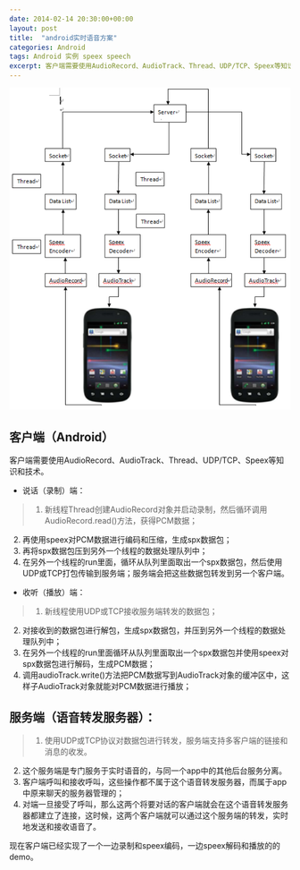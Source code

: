 ```yaml
---
date: 2014-02-14 20:30:00+00:00
layout: post
title:  "android实时语音方案"
categories: Android
tags: Android 实例 speex speech
excerpt: 客户端需要使用AudioRecord、AudioTrack、Thread、UDP/TCP、Speex等知识和技术。
---
```


![img](/assets/2014-02-14-android-speex-speech.png)
<p></p>

客户端（Android）
------

客户端需要使用AudioRecord、AudioTrack、Thread、UDP/TCP、Speex等知识和技术。

* 说话（录制）端：

> 1. 新线程Thread创建AudioRecord对象并启动录制，然后循环调用AudioRecord.read()方法，获得PCM数据；
2. 再使用speex对PCM数据进行编码和压缩，生成spx数据包；
3. 再将spx数据包压到另外一个线程的数据处理队列中；
4. 在另外一个线程的run里面，循环从队列里面取出一个spx数据包，然后使用UDP或TCP打包传输到服务端；服务端会把这些数据包转发到另一个客户端。

* 收听（播放）端：

> 1. 新线程使用UDP或TCP接收服务端转发的数据包；
2. 对接收到的数据包进行解包，生成spx数据包，并压到另外一个线程的数据处理队列中；
3. 在另外一个线程的run里面循环从队列里面取出一个spx数据包并使用speex对spx数据包进行解码，生成PCM数据；
4. 调用audioTrack.write()方法把PCM数据写到AudioTrack对象的缓冲区中，这样子AudioTrack对象就能对PCM数据进行播放；
<p></p>


服务端（语音转发服务器）：
------

> 1. 使用UDP或TCP协议对数据包进行转发，服务端支持多客户端的链接和消息的收发。
2. 这个服务端是专门服务于实时语音的，与同一个app中的其他后台服务分离。
3. 客户端呼叫和接收呼叫，这些操作都不属于这个语音转发服务器，而属于app中原来聊天的服务器管理的；
4. 对端一旦接受了呼叫，那么这两个将要对话的客户端就会在这个语音转发服务器都建立了连接，这时候，这两个客户端就可以通过这个服务端的转发，实时地发送和接收语音了。

现在客户端已经实现了一个一边录制和speex编码，一边speex解码和播放的的demo。
